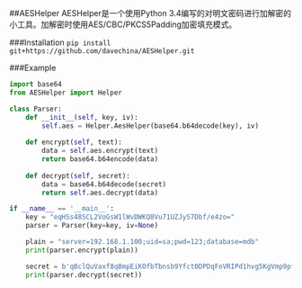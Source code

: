 ##AESHelper
AESHelper是一个使用Python 3.4编写的对明文密码进行加解密的小工具。加解密时使用AES/CBC/PKCS5Padding加密填充模式。

###Installation
``pip install git+https://github.com/davechina/AESHelper.git``

###Example

```python
import base64
from AESHelper import Helper

class Parser:
    def __init__(self, key, iv):
        self.aes = Helper.AesHelper(base64.b64decode(key), iv)
    
    def encrypt(self, text):
        data = self.aes.encrypt(text)
        return base64.b64encode(data)
    
    def decrypt(self, secret):
        data = base64.b64decode(secret)
        return self.aes.decrypt(data)

if __name__ == '__main__':
    key = "eqHSs48SCL2VoGsW1lWvDWKQ8Vu71UZJyS7Dbf/e4zo="
    parser = Parser(key=key, iv=None)

    plain = "server=192.168.1.100;uid=sa;pwd=123;database=mdb"
    print(parser.encrypt(plain))

    secret = b'qBclQuVaxf8qBmpEiKOfbTbnsb9Yfct0DPDqFoVRIPd1hvg5KgVmp9pfKevjvlrhZR7ovuDlIX03zZnTe5w9oA=='
    print(parser.decrypt(secret))    
```

